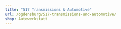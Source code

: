 ```yaml
---
title: "517 Transmissions & Automotive"
url: /ogdensburg/517-transmissions-und-automotive/
shop: Autowerkstatt
---
```

